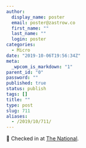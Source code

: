 ```yaml
---
author:
  display_name: poster
  email: poster@zastrow.co
  first_name: ""
  last_name: ""
  login: poster
categories:
  - Micro
date: "2019-10-06T19:56:34Z"
meta:
  _wpcom_is_markdown: "1"
parent_id: "0"
password: ""
published: true
status: publish
tags: []
title: ""
type: post
slug: 711
aliases:
  - /2019/10/711/
---
```

<p><span>📍</span> Checked in at <a href="http://4sq.com/61MPTU">The National</a>.</p>

